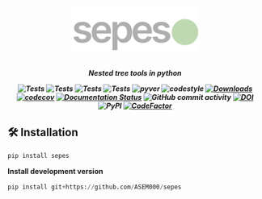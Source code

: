 <!-- <h1 align="center" style="font-family:Monospace" >Py🌲Class</h1> -->
<h5 align="center">
<img width="250px" src="docs/_static/logo.svg"> <br>

<br>

Nested tree tools in python

![Tests](https://github.com/ASEM000/sepes/actions/workflows/test_default.yml/badge.svg)
![Tests](https://github.com/ASEM000/sepes/actions/workflows/test_jax.yml/badge.svg)
![Tests](https://github.com/ASEM000/sepes/actions/workflows/test_numpy.yml/badge.svg)
![Tests](https://github.com/ASEM000/sepes/actions/workflows/test_torch.yml/badge.svg)
![pyver](https://img.shields.io/badge/python-3.8%203.9%203.10%203.11_-blue)
![codestyle](https://img.shields.io/badge/codestyle-black-black)
[![Downloads](https://static.pepy.tech/badge/sepes)](https://pepy.tech/project/sepes)
[![codecov](https://codecov.io/gh/ASEM000/sepes/branch/main/graph/badge.svg?token=TZBRMO0UQH)](https://codecov.io/gh/ASEM000/sepes)
[![Documentation Status](https://readthedocs.org/projects/sepes/badge/?version=latest)](https://sepes.readthedocs.io/en/latest/?badge=latest)
![GitHub commit activity](https://img.shields.io/github/commit-activity/m/ASEM000/sepes)
[![DOI](https://zenodo.org/badge/512717921.svg)](https://zenodo.org/badge/latestdoi/512717921)
![PyPI](https://img.shields.io/pypi/v/sepes)
[![CodeFactor](https://www.codefactor.io/repository/github/asem000/sepes/badge)](https://www.codefactor.io/repository/github/asem000/sepes)

</h5>

## 🛠️ Installation<a id="installation"></a>

```python
pip install sepes
```

**Install development version**

```python
pip install git+https://github.com/ASEM000/sepes
```
